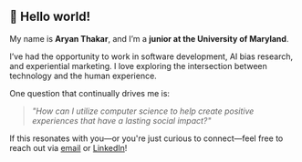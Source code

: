 ## 👋 Hello world!

My name is **Aryan Thakar**, and I’m a **junior at the University of Maryland**.

I’ve had the opportunity to work in software development, AI bias research, and experiential marketing. I love exploring the intersection between technology and the human experience.

One question that continually drives me is:  
> *"How can I utilize computer science to help create positive experiences that have a lasting social impact?"*

If this resonates with you—or you're just curious to connect—feel free to reach out via [email](mailto:aryanthakar@gmail.com) or [LinkedIn](https://linkedin.com/in/aryanthakar)!
